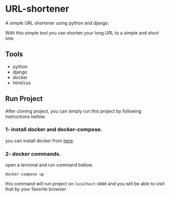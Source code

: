 # URL-shortener
A simple URL shortener using python and django.

With this simple tool you can shorten your long URL to a simple and short one.

Tools
---
  - python
  - django
  - docker
  - html/css
  
Run Project
---
After cloning project, you can simply run this project by following instructions bellow.

### 1- install docker and docker-compose.
you can install docker from [here](https://docs.docker.com/engine/install/).

### 2- docker commands.
open a terminal and run command bellow.
```
docker-compose up
```
this command will run project on `localhost:8000` and you will be able to visit that by your favorite browser.
